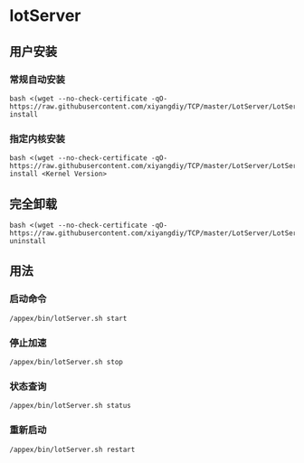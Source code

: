 # lotServer


## 用户安装
### 常规自动安装
```
bash <(wget --no-check-certificate -qO- https://raw.githubusercontent.com/xiyangdiy/TCP/master/LotServer/LotServer.sh) install
```

### 指定内核安装
```
bash <(wget --no-check-certificate -qO- https://raw.githubusercontent.com/xiyangdiy/TCP/master/LotServer/LotServer.sh) install <Kernel Version>
```

## 完全卸载
```
bash <(wget --no-check-certificate -qO- https://raw.githubusercontent.com/xiyangdiy/TCP/master/LotServer/LotServer.sh) uninstall
```

## 用法
### 启动命令 
```
/appex/bin/lotServer.sh start
```
### 停止加速
```
/appex/bin/lotServer.sh stop
```
### 状态查询
```
/appex/bin/lotServer.sh status
```
### 重新启动
```
/appex/bin/lotServer.sh restart
```

  
